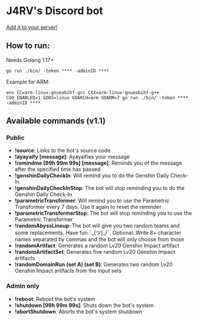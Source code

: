 # J4RV's Discord bot

[Add it to your server!](https://discord.com/api/oauth2/authorize?client_id=901475699699875880&permissions=412384290880&scope=bot)

## How to run:

Needs Golang 1.17+

```
go run ./bin/ -token **** -adminID ****
```

Example for ARM:
```
env CC=arm-linux-gnueabihf-gcc CXX=arm-linux-gnueabihf-g++ CGO_ENABLED=1 GOOS=linux GOARCH=arm GOARM=7 go run ./bin/ -token **** -adminID ****
```

## Available commands (v1.1)

### Public

- **!source**: Links to the bot's source code
- **!ayayaify [message]**: Ayayaifies your message
- **!remindme [99h 99m 99s] [message]**: Reminds you of the message after the specified time has passed
- **!genshinDailyCheckIn**: Will remind you to do the Genshin Daily Check-In
- **!genshinDailyCheckInStop**: The bot will stop reminding you to do the Genshin Daily Check-In
- **!parametricTransformer**: Will remind you to use the Parametric Transformer every 7 days. Use it again to reset the reminder
- **!parametricTransformerStop**: The bot will stop reminding you to use the Parametric Transformer
- **!randomAbyssLineup**: The bot will give you two random teams and some replacements. Have fun ¯\_(ツ)_/¯. Optional: Write 8+ character names separated by commas and the bot will only choose from those
- **!randomArtifact**: Generates a random Lv20 Genshin Impact artifact
- **!randomArtifactSet**: Generates five random Lv20 Genshin Impact artifacts
- **!randomDomainRun (set A) (set B)**: Generates two random Lv20 Genshin Impact artifacts from the input sets

### Admin only

- **!reboot**: Reboot the bot's system
- **!shutdown [99h 99m 99s]**: Shuts down the bot's system
- **!abortShutdown**: Aborts the bot's system shutdown
